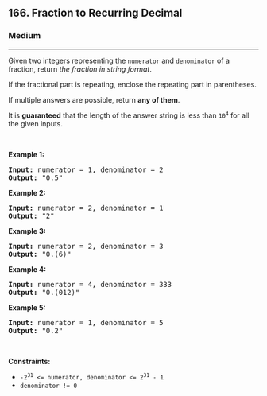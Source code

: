 <h2>166. Fraction to Recurring Decimal</h2><h3>Medium</h3><hr><div><p>Given two integers representing the <code>numerator</code> and <code>denominator</code> of a fraction, return <em>the fraction in string format</em>.</p>

<p>If the fractional part is repeating, enclose the repeating part in parentheses.</p>

<p>If multiple answers are possible, return <strong>any of them</strong>.</p>

<p>It is <strong>guaranteed</strong> that the length of the answer string is less than <code>10<sup>4</sup></code> for all the given inputs.</p>

<p>&nbsp;</p>
<p><strong>Example 1:</strong></p>
<pre><strong>Input:</strong> numerator = 1, denominator = 2
<strong>Output:</strong> "0.5"
</pre><p><strong>Example 2:</strong></p>
<pre><strong>Input:</strong> numerator = 2, denominator = 1
<strong>Output:</strong> "2"
</pre><p><strong>Example 3:</strong></p>
<pre><strong>Input:</strong> numerator = 2, denominator = 3
<strong>Output:</strong> "0.(6)"
</pre><p><strong>Example 4:</strong></p>
<pre><strong>Input:</strong> numerator = 4, denominator = 333
<strong>Output:</strong> "0.(012)"
</pre><p><strong>Example 5:</strong></p>
<pre><strong>Input:</strong> numerator = 1, denominator = 5
<strong>Output:</strong> "0.2"
</pre>
<p>&nbsp;</p>
<p><strong>Constraints:</strong></p>

<ul>
	<li><code>-2<sup>31</sup> &lt;=&nbsp;numerator, denominator &lt;= 2<sup>31</sup> - 1</code></li>
	<li><code>denominator != 0</code></li>
</ul>
</div>
